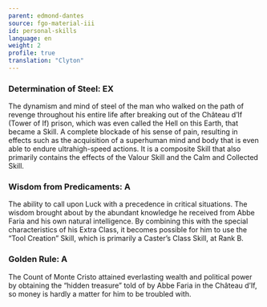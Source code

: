 ```yaml
---
parent: edmond-dantes
source: fgo-material-iii
id: personal-skills
language: en
weight: 2
profile: true
translation: "Clyton"
---
```


### Determination of Steel: EX

The dynamism and mind of steel of the man who walked on the path of revenge throughout his entire life after breaking out of the Château d’If (Tower of If) prison, which was even called the Hell on this Earth, that became a Skill. A complete blockade of his sense of pain, resulting in effects such as the acquisition of a superhuman mind and body that is even able to endure ultrahigh-speed actions. It is a composite Skill that also primarily contains the effects of the Valour Skill and the Calm and Collected Skill.

### Wisdom from Predicaments: A

The ability to call upon Luck with a precedence in critical situations. The wisdom brought about by the abundant knowledge he received from Abbe Faria and his own natural intelligence. By combining this with the special characteristics of his Extra Class, it becomes possible for him to use the “Tool Creation” Skill, which is primarily a Caster’s Class Skill, at Rank B.

### Golden Rule: A

The Count of Monte Cristo attained everlasting wealth and political power by obtaining the “hidden treasure” told of by Abbe Faria in the Château d’If, so money is hardly a matter for him to be troubled with.

